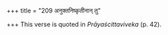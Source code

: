 +++
title = "209 अनुक्तनिष्कृतीनान् तु"

+++
This verse is quoted in *Prāyaścittaviveka* (p. 42).


